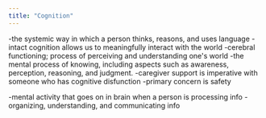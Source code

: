 ```yaml
---
title: "Cognition"
---
```

-the systemic way in which a person thinks, reasons, and uses language
-intact cognition allows us to meaningfully interact with the world
-cerebral functioning; process of perceiving and understanding one's world
-the mental process of knowing, including aspects such as awareness, perception, reasoning, and judgment. 
-caregiver support is imperative with someone who has cognitive disfunction
-primary concern is safety

-mental activity that goes on in brain when a person is processing info
-organizing, understanding, and communicating info

